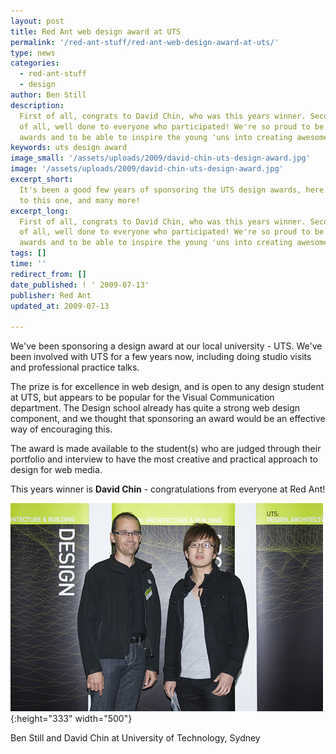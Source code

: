 ```yaml
---
layout: post
title: Red Ant web design award at UTS
permalink: '/red-ant-stuff/red-ant-web-design-award-at-uts/'
type: news
categories:
  - red-ant-stuff
  - design
author: Ben Still
description:
  First of all, congrats to David Chin, who was this years winner. Seconds
  of all, well done to everyone who participated! We're so proud to be part of these
  awards and to be able to inspire the young 'uns into creating awesome stuff.
keywords: uts design award
image_small: '/assets/uploads/2009/david-chin-uts-design-award.jpg'
image: '/assets/uploads/2009/david-chin-uts-design-award.jpg'
excerpt_short:
  It's been a good few years of sponsoring the UTS design awards, here's
  to this one, and many more!
excerpt_long:
  First of all, congrats to David Chin, who was this years winner. Seconds
  of all, well done to everyone who participated! We're so proud to be part of these
  awards and to be able to inspire the young 'uns into creating awesome stuff.
tags: []
time: ''
redirect_from: []
date_published: ! ' 2009-07-13'
publisher: Red Ant
updated_at: 2009-07-13

---
```


We've been sponsoring a design award at our local university - UTS. We've been involved with UTS for a few years now, including doing studio visits and professional practice talks.

The prize is for excellence in web design, and is open to any design student at UTS, but appears to be popular for the Visual Communication department. The Design school already has quite a strong web design component, and we thought that sponsoring an award would be an effective way of encouraging this.

The award is made available to the student(s) who are judged through their portfolio and interview to have the most creative and practical approach to design for web media.

This years winner is **David Chin** - congratulations from everyone at Red Ant!

![Ben Still and David Chin](/assets/uploads/2009/ben-still-and-david-chin.jpg){:height="333" width="500"}

Ben Still and David Chin at University of Technology, Sydney
